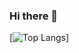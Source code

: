 ### Hi there 👋
[![Top Langs](https://github-readme-stats.vercel.app/api/top-langs/?username=YagizTansu&langs_count=3&hide=blade,html,PHP)]
<!--
**YagizTansu/YagizTansu** is a ✨ _special_ ✨ repository because its `README.md` (this file) appears on your GitHub profile.

Here are some ideas to get you started:

- 🔭 I’m currently working on ...
- 🌱 I’m currently learning ...
- 👯 I’m looking to collaborate on ...
- 🤔 I’m looking for help with ...
- 💬 Ask me about ...
- 📫 How to reach me: ...
- 😄 Pronouns: ...
- ⚡ Fun fact: ...
-->

